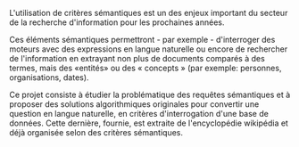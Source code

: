 L'utilisation de critères sémantiques est un des enjeux important du secteur de la recherche d'information pour les prochaines années.

Ces éléments sémantiques permettront - par exemple - d'interroger des moteurs avec des expressions en langue naturelle ou encore de rechercher de l'information en extrayant non plus de documents comparés à des termes, mais des «entités» ou des « concepts » (par exemple: personnes, organisations, dates).

Ce projet consiste à étudier la problématique des requêtes sémantiques et à proposer des solutions algorithmiques originales pour convertir une question en langue naturelle, en critères d'interrogation d'une base de données. Cette dernière, fournie, est extraite de l'encyclopédie wikipédia et déjà organisée selon des critères sémantiques.